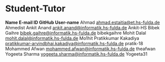 # Student-Tutor
**Name                                    E-mail ID                                                                         GitHub User-name**
Ahmad                                     ahmad.estaitia@et.hs-fulda.de                                                     Ahmedist
Ankit Anand                               ankit.anand@informatik.hs-fulda.de                                                Ankit-HS
Bibek Gaihre                              bibek.gaihre@informatik.hs-fulda.de                                               bibekgaihre
Mohit Dalal                               mohit.dalal@informatik.hs-fulda.de                                                Mo1hit
Pratikkumar Kakadiya                      pratikkumar-arvindbhai.kakadiya@informatik.hs-fulda.de                            pratik-18
Mohammed Afwan                            mohammed.afwan@informatik.hs-fulda.de                                             theafwan
Yogeeta Sharma                            yogeeta.sharma@informatik.hs-fulda.de                                             Yogeeta31
